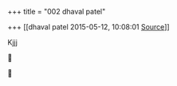 +++
title = "002 dhaval patel"

+++
[[dhaval patel	2015-05-12, 10:08:01 [Source](https://groups.google.com/g/bvparishat/c/vP3wu-_VQDc)]]



>   

  
Kjjj





